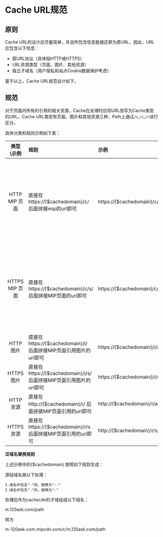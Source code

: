 # Cache URL规范

## 原则
Cache URL的设计应尽量简单，并且所包含信息能被还原为原URL，因此，URL应包含以下信息：

- 原URL协议（具体指HTTP或HTTPS）
- URL资源类型（页面、图片、其他资源）
- 独立子域名（用户隐私和站点Cookie数据保护考虑）

基于以上，Cache URL规范设计如下。

## 规范

对于页面内所有的引用的相关资源，Cache在处理时应将URL改写为Cache类型的URL。Cache URL类型有页面、图片和其他资源三种，Path上通过`/c`,`/i`,`/r`进行区分。

具体分类和规则示例如下表：
  
| 类型\示例        | 规则          | 示例 |备注|
| :-------------: |:-------------| :-----| :-----|
| HTTP MIP 页面      | 直接在https://{$cachedomain}/c/ 后面拼接mip的url即可| https://{$cachedomain}/c/abc.xyz/index.html |特有的css等content类型元素都可会按照此规范来修改。  注意去掉http://协议头|
| HTTPS MIP 页面     | 直接在https://{$cachedomain}/c/s/ 后面拼接MIP页面的url即可 | https://{$cachedomain}/c/s/abc.xyz/index.html |特有的css等content类型元素都可会按照此规范来修改。  注意去掉https://协议头|
|HTTP 图片| 直接在https://{$cachedomain}/i/ 后面拼接MIP页面引用图片的url即可| https://{$cachedomain}/i/abc/def.jpg|注意去掉http://协议头|
|HTTPS 图片| 直接在https://{$cachedomain}/i/s/ 后面拼接MIP页面引用图片的url即可 | https://{$cachedomain}/i/s/abc.xyz/def.jpg|注意去掉https://协议头|
|HTTP 资源|直接在http://{$cachedomain}/r/ 后面拼接MIP页面引用的url即可| http://{$cachedomain}/r/abc.xyz/casea.tff|已经支持|
|HTTPS 资源| 直接在https://{$cachedomain}/r/s后面拼接MIP页面引用的url即可|http://{$cachedomain}/r/s/abc.xyz/casea.tff |已经支持|

**泛域名替换规则**

上述示例中的{$cachedomain} 按照如下规则生成：
    
源站域名做以下处理：

    1.域名中包含"-"的，替换为"--"
    2.域名中包含"."的，替换为"-"

处理后作为cachecdn的子域组成以下域名：

m.120ask.com/path

转为

m-120ask-com.mipcdn.com/c/m.120ask.com/path



